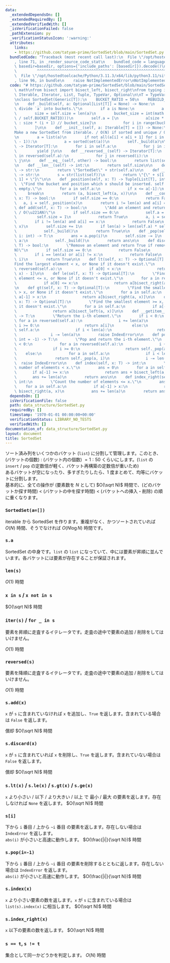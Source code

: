 ```yaml
---
data:
  _extendedDependsOn: []
  _extendedRequiredBy: []
  _extendedVerifiedWith: []
  _isVerificationFailed: false
  _pathExtension: py
  _verificationStatusIcon: ':warning:'
  attributes:
    links:
    - https://github.com/tatyam-prime/SortedSet/blob/main/SortedSet.py
  bundledCode: "Traceback (most recent call last):\n  File \"/opt/hostedtoolcache/Python/3.11.3/x64/lib/python3.11/site-packages/onlinejudge_verify/documentation/build.py\"\
    , line 71, in _render_source_code_stat\n    bundled_code = language.bundle(stat.path,\
    \ basedir=basedir, options={'include_paths': [basedir]}).decode()\n          \
    \         ^^^^^^^^^^^^^^^^^^^^^^^^^^^^^^^^^^^^^^^^^^^^^^^^^^^^^^^^^^^^^^^^^^^^^^^^^^^^^^^^^\n\
    \  File \"/opt/hostedtoolcache/Python/3.11.3/x64/lib/python3.11/site-packages/onlinejudge_verify/languages/python.py\"\
    , line 96, in bundle\n    raise NotImplementedError\nNotImplementedError\n"
  code: "# https://github.com/tatyam-prime/SortedSet/blob/main/SortedSet.py\n\nimport\
    \ math\nfrom bisect import bisect_left, bisect_right\nfrom typing import Generic,\
    \ Iterable, Iterator, List, Tuple, TypeVar, Optional\n\nT = TypeVar(\"T\")\n\n\
    \nclass SortedSet(Generic[T]):\n    BUCKET_RATIO = 50\n    REBUILD_RATIO = 170\n\
    \n    def _build(self, a: Optional[List[T]] = None) -> None:\n        \"Evenly\
    \ divide `a` into buckets.\"\n        if a is None:\n            a = list(self)\n\
    \        size = self.size = len(a)\n        bucket_size = int(math.ceil(math.sqrt(size\
    \ / self.BUCKET_RATIO)))\n        self.a = [\n            a[size * i // bucket_size\
    \ : size * (i + 1) // bucket_size]\n            for i in range(bucket_size)\n\
    \        ]\n\n    def __init__(self, a: Iterable[T] = []) -> None:\n        \"\
    Make a new SortedSet from iterable. / O(N) if sorted and unique / O(N log N)\"\
    \n        a = list(a)\n        if not all(a[i] < a[i + 1] for i in range(len(a)\
    \ - 1)):\n            a = sorted(set(a))\n        self._build(a)\n\n    def __iter__(self)\
    \ -> Iterator[T]:\n        for i in self.a:\n            for j in i:\n       \
    \         yield j\n\n    def __reversed__(self) -> Iterator[T]:\n        for i\
    \ in reversed(self.a):\n            for j in reversed(i):\n                yield\
    \ j\n\n    def __eq__(self, other) -> bool:\n        return list(self) == list(other)\n\
    \n    def __len__(self) -> int:\n        return self.size\n\n    def __repr__(self)\
    \ -> str:\n        return \"SortedSet\" + str(self.a)\n\n    def __str__(self)\
    \ -> str:\n        s = str(list(self))\n        return \"{\" + s[1 : len(s) -\
    \ 1] + \"}\"\n\n    def _position(self, x: T) -> Tuple[List[T], int]:\n      \
    \  \"Find the bucket and position which x should be inserted. self must not be\
    \ empty.\"\n        for a in self.a:\n            if x <= a[-1]:\n           \
    \     break\n        return (a, bisect_left(a, x))\n\n    def __contains__(self,\
    \ x: T) -> bool:\n        if self.size == 0:\n            return False\n     \
    \   a, i = self._position(x)\n        return i != len(a) and a[i] == x\n\n   \
    \ def add(self, x: T) -> bool:\n        \"Add an element and return True if added.\
    \ / O(\u221AN)\"\n        if self.size == 0:\n            self.a = [[x]]\n   \
    \         self.size = 1\n            return True\n        a, i = self._position(x)\n\
    \        if i != len(a) and a[i] == x:\n            return False\n        a.insert(i,\
    \ x)\n        self.size += 1\n        if len(a) > len(self.a) * self.REBUILD_RATIO:\n\
    \            self._build()\n        return True\n\n    def _pop(self, a: List[T],\
    \ i: int) -> T:\n        ans = a.pop(i)\n        self.size -= 1\n        if not\
    \ a:\n            self._build()\n        return ans\n\n    def discard(self, x:\
    \ T) -> bool:\n        \"Remove an element and return True if removed. / O(\u221A\
    N)\"\n        if self.size == 0:\n            return False\n        a, i = self._position(x)\n\
    \        if i == len(a) or a[i] != x:\n            return False\n        self._pop(a,\
    \ i)\n        return True\n\n    def lt(self, x: T) -> Optional[T]:\n        \"\
    Find the largest element < x, or None if it doesn't exist.\"\n        for a in\
    \ reversed(self.a):\n            if a[0] < x:\n                return a[bisect_left(a,\
    \ x) - 1]\n\n    def le(self, x: T) -> Optional[T]:\n        \"Find the largest\
    \ element <= x, or None if it doesn't exist.\"\n        for a in reversed(self.a):\n\
    \            if a[0] <= x:\n                return a[bisect_right(a, x) - 1]\n\
    \n    def gt(self, x: T) -> Optional[T]:\n        \"Find the smallest element\
    \ > x, or None if it doesn't exist.\"\n        for a in self.a:\n            if\
    \ a[-1] > x:\n                return a[bisect_right(a, x)]\n\n    def ge(self,\
    \ x: T) -> Optional[T]:\n        \"Find the smallest element >= x, or None if\
    \ it doesn't exist.\"\n        for a in self.a:\n            if a[-1] >= x:\n\
    \                return a[bisect_left(a, x)]\n\n    def __getitem__(self, i: int)\
    \ -> T:\n        \"Return the i-th element.\"\n        if i < 0:\n           \
    \ for a in reversed(self.a):\n                i += len(a)\n                if\
    \ i >= 0:\n                    return a[i]\n        else:\n            for a in\
    \ self.a:\n                if i < len(a):\n                    return a[i]\n \
    \               i -= len(a)\n        raise IndexError\n\n    def pop(self, i:\
    \ int = -1) -> T:\n        \"Pop and return the i-th element.\"\n        if i\
    \ < 0:\n            for a in reversed(self.a):\n                i += len(a)\n\
    \                if i >= 0:\n                    return self._pop(a, i)\n    \
    \    else:\n            for a in self.a:\n                if i < len(a):\n   \
    \                 return self._pop(a, i)\n                i -= len(a)\n      \
    \  raise IndexError\n\n    def index(self, x: T) -> int:\n        \"Count the\
    \ number of elements < x.\"\n        ans = 0\n        for a in self.a:\n     \
    \       if a[-1] >= x:\n                return ans + bisect_left(a, x)\n     \
    \       ans += len(a)\n        return ans\n\n    def index_right(self, x: T) ->\
    \ int:\n        \"Count the number of elements <= x.\"\n        ans = 0\n    \
    \    for a in self.a:\n            if a[-1] > x:\n                return ans +\
    \ bisect_right(a, x)\n            ans += len(a)\n        return ans\n"
  dependsOn: []
  isVerificationFile: false
  path: data_structure/SortedSet.py
  requiredBy: []
  timestamp: '1970-01-01 00:00:00+00:00'
  verificationStatus: LIBRARY_NO_TESTS
  verifiedWith: []
documentation_of: data_structure/SortedSet.py
layout: document
title: SortedSet
---
```


ソート済み列をいくつかのバケット (`list`) に分割して管理します。このとき、(バケットの個数) : (バケット内の個数) ${} = 1 : 50$ くらいにします。(`list` の `insert` / `pop` の定数倍が軽く、バケット再構築の定数倍が重いため)  
あるバケットが空になったり、多すぎたりしたら、1 度まとめて、均等にバケットに分割します。  
基本的に、全ての操作が (要素数を $N$ として) $O(\sqrt N)$ 時間で、(どのバケットか探す時間) < (バケットの中を探す時間) < (バケットへの挿入・削除) の順に重くなります。

### `SortedSet(a=[])`

iterable から SortedSet を作ります。重複がなく、かつソートされていれば $O(N)$ 時間、そうでなければ $O(N \log N)$ 時間です。

### `s.a`

SortedSet の中身です。`list` の `list` になっていて、中には要素が昇順に並んでいます。各バケットには要素が存在することが保証されます。

### `len(s)`

$O(1)$ 時間

### `x in s` / `x not in s`

$O(\sqrt N)$ 時間

### `iter(s)` / `for _ in s`

要素を昇順に走査するイテレータです。走査の途中で要素の追加 / 削除をしてはいけません。

$O(1)$ 時間

### `reversed(s)`

要素を降順に走査するイテレータです。走査の途中で要素の追加 / 削除をしてはいけません。

$O(1)$ 時間

### `s.add(x)`

`x` が `s` に含まれていなければ `x` を追加し、`True` を返します。含まれている場合は `False` を返します。

償却 $O(\sqrt N)$ 時間

### `s.discard(x)`

`x` が `s` に含まれていれば `x` を削除し、`True` を返します。含まれていない場合は `False` を返します。

償却 $O(\sqrt N)$ 時間

### `s.lt(x)` / `s.le(x)` / `s.gt(x)` / `s.ge(x)`

`x` より小さい / 以下 / より大きい / 以上 で 最小 / 最大 の要素を返します。存在しなければ `None` を返します。 $O(\sqrt N)$ 時間

### `s[i]`

下から `i` 番目 / 上から `~i` 番目 の要素を返します。存在しない場合は `IndexError` を返します。  
`abs(i)` が小さいと高速に動作します。 $O(\frac{|i|}{\sqrt N})$ 時間

### `s.pop(i=-1)`

下から `i` 番目 / 上から `~i` 番目 の要素を削除するとともに返します。存在しない場合は `IndexError` を返します。  
`abs(i)` が小さいと高速に動作します。 $O(\frac{|i|}{\sqrt N})$ 時間

### `s.index(x)`

`x` より小さい要素の数を返します。`x` が `s` に含まれている場合は `list(s).index(x)` に相当します。 $O(\sqrt N)$ 時間

### `s.index_right(x)`

`x` 以下の要素の数を返します。 $O(\sqrt N)$ 時間

### `s == t`, `s != t`

集合として同一かどうかを判定します。 $O(N)$ 時間
